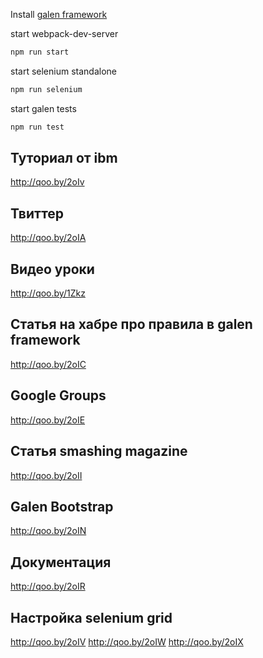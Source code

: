 Install [galen framework](http://galenframework.com/docs/getting-started-install-galen/)


start webpack-dev-server
```javascript
npm run start
```

start selenium standalone
```javascript
npm run selenium
```

start galen tests
```javascript
npm run test
```


## Туториал от ibm
http://qoo.by/2oIv

## Твиттер
http://qoo.by/2oIA


## Видео уроки
http://qoo.by/1Zkz

## Статья на хабре про правила в galen framework
http://qoo.by/2oIC

## Google Groups
http://qoo.by/2oIE

## Cтатья smashing magazine
http://qoo.by/2oII

## Galen Bootstrap
http://qoo.by/2oIN

## Документация
http://qoo.by/2oIR


## Настройка selenium grid
http://qoo.by/2oIV
http://qoo.by/2oIW
http://qoo.by/2oIX
